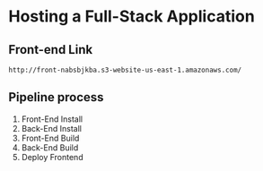 # Hosting a Full-Stack Application

## Front-end Link

`http://front-nabsbjkba.s3-website-us-east-1.amazonaws.com/`

## Pipeline process

1. Front-End Install
2. Back-End Install
3. Front-End Build
4. Back-End Build
5. Deploy Frontend
